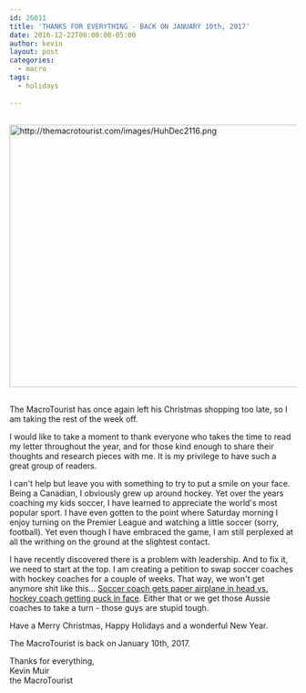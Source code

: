 ```yaml
---
id: 26011
title: 'THANKS FOR EVERYTHING - BACK ON JANUARY 10th, 2017'
date: 2016-12-22T06:00:00-05:00
author: kevin
layout: post
categories:
  - macro
tags:
  - holidays
   
---
```

<a href="http://themacrotourist.com/images/HuhDec2116.png"><img src="http://themacrotourist.com/images/HuhDec2116.png" alt="http://themacrotourist.com/images/HuhDec2116.png" width="750" height="460" style="margin:30px auto;display:block;"></a>

The MacroTourist has once again left his Christmas shopping too late, so I am taking the rest of the week off.

I would like to take a moment to thank everyone who takes the time to read my letter throughout the year, and for those kind enough to share their thoughts and research pieces with me.  It is my privilege to have such a great group of readers.

I can't help but leave you with something to try to put a smile on your face.  Being a Canadian, I obviously grew up around hockey.  Yet over the years coaching my kids soccer, I have learned to appreciate the world's most popular sport.  I have even gotten to the point where Saturday morning I enjoy turning on the Premier League and watching a little soccer (sorry, football).  Yet even though I have embraced the game, I am still perplexed at all the writhing on the ground at the slightest contact.  

I have recently discovered there is a problem with leadership.  And to fix it, we need to start at the top.  I am creating a petition to swap soccer coaches with hockey coaches for a couple of weeks.  That way, we won't get anymore shit like this...  [Soccer coach gets paper airplane in head vs. hockey coach getting puck in face](https://www.youtube.com/watch?v=YxTDo9zH9yA).  Either that or we get those Aussie coaches to take a turn - those guys are stupid tough.

Have a Merry Christmas, Happy Holidays and a wonderful New Year.

The MacroTourist is back on January 10th, 2017.

Thanks for everything,  
Kevin Muir  
the MacroTourist  





